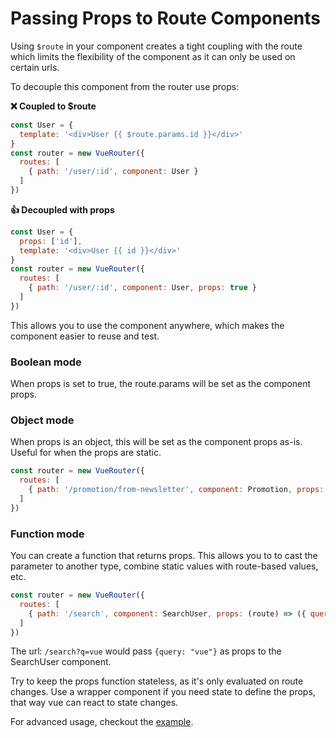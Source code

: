# Passing Props to Route Components

Using `$route` in your component creates a tight coupling with the route which limits the flexibility of the component as it can only be used on certain urls.

To decouple this component from the router use props:

**❌ Coupled to $route**

``` js
const User = {
  template: '<div>User {{ $route.params.id }}</div>'
}
const router = new VueRouter({
  routes: [
    { path: '/user/:id', component: User }
  ]
})
```

**👍 Decoupled with props**

``` js
const User = {
  props: ['id'],
  template: '<div>User {{ id }}</div>'
}
const router = new VueRouter({
  routes: [
    { path: '/user/:id', component: User, props: true }
  ]
})
```

This allows you to use the component anywhere, which makes the component easier to reuse and test.

### Boolean mode

When props is set to true, the route.params will be set as the component props.

### Object mode

When props is an object, this will be set as the component props as-is.
Useful for when the props are static.

``` js
const router = new VueRouter({
  routes: [
    { path: '/promotion/from-newsletter', component: Promotion, props: { newsletterPopup: false } }
  ]
})
```

### Function mode

You can create a function that returns props.
This allows you to to cast the parameter to another type, combine static values with route-based values, etc.

``` js
const router = new VueRouter({
  routes: [
    { path: '/search', component: SearchUser, props: (route) => ({ query: route.query.q }) }
  ]
})
```

The url: `/search?q=vue` would pass `{query: "vue"}` as props to the SearchUser component.

Try to keep the props function stateless, as it's only evaluated on route changes.
Use a wrapper component if you need state to define the props, that way vue can react to state changes.


For advanced usage, checkout the [example](https://github.com/vuejs/vue-router/blob/dev/examples/route-props/app.js).
